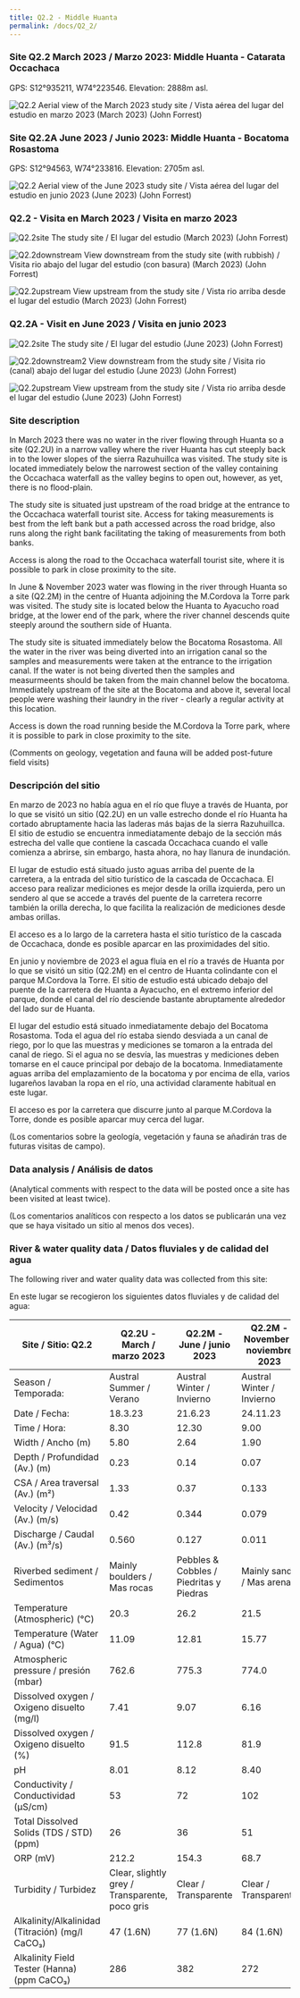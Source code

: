 ```yaml
---
title: Q2.2 - Middle Huanta
permalink: /docs/Q2_2/
---
```



### Site Q2.2 March 2023 / Marzo 2023: Middle Huanta - Catarata Occachaca

GPS:  S12°935211, W74°223546. 
Elevation:  2888m asl.

![Q2.2](/assets/sites/Q2.2.jpg)
Aerial view of the March 2023 study site / Vista aérea del lugar del estudio en marzo 2023 (March 2023) (John Forrest)


### Site Q2.2A June 2023 / Junio 2023: Middle Huanta - Bocatoma Rosastoma

GPS:  S12°94563, W74°233816. 
Elevation:  2705m asl.

![Q2.2](/assets/sites/Q2.2A.jpg)
Aerial view of the June 2023 study site / Vista aérea del lugar del estudio en junio 2023 (June 2023) (John Forrest)


### Q2.2 - Visita en March 2023 / Visita en marzo 2023

![Q2.2site](/assets/sites/Q2.2site.jpg)
The study site / El lugar del estudio (March 2023) (John Forrest)

![Q2.2downstream](/assets/sites/Q2.2downstream2.JPG)
View downstream from the study site (with rubbish) / Visita rio abajo del lugar del estudio (con basura) (March 2023) (John Forrest)

![Q2.2upstream](/assets/sites/Q2.2upstream.jpg)
View upstream from the study site / Vista rio arriba desde el lugar del estudio (March 2023) (John Forrest)


### Q2.2A - Visit en June 2023 / Visita en junio 2023

![Q2.2site](/assets/sites/Q2.2Asite.JPG)
The study site / El lugar del estudio (June 2023) (John Forrest)

![Q2.2downstream2](/assets/sites/Q2.2Adownstream.JPG)
View downstream from the study site / Visita rio (canal) abajo del lugar del estudio (June 2023) (John Forrest)

![Q2.2upstream](/assets/sites/Q2.2Aupstream.JPG)
View upstream from the study site / Vista rio arriba desde el lugar del estudio (June 2023) (John Forrest)


### Site description

In March 2023 there was no water in the river flowing through Huanta so a site (Q2.2U) in a narrow valley where the river Huanta has cut steeply back in to the lower slopes of the sierra Razuhuillca was visited. The study site is located immediately below the narrowest section of the valley containing the Occachaca waterfall as the valley begins to open out, however, as yet, there is no flood-plain.

The study site is situated just upstream of the road bridge at the entrance to the Occachaca waterfall tourist site. Access for taking measurements is best from the left bank but a path accessed across the road bridge, also runs along the right bank facilitating the taking of measurements from both banks.

Access is along the road to the Occachaca waterfall tourist site, where it is possible to park in close proximity to the site.


In June & November 2023 water was flowing in the river through Huanta so a site (Q2.2M) in the centre of Huanta adjoining the M.Cordova la Torre park was visited. The study site is located below the Huanta to Ayacucho road bridge, at the lower end of the park, where the river channel descends quite steeply around the southern side of Huanta.

The study site is situated immediately below the Bocatoma Rosastoma. All the water in the river was being diverted into an irrigation canal so the samples and measurements were taken at the entrance to the irrigation canal. If the water is not being diverted then the samples and measurmeents should be taken from the main channel below the bocatoma. Immediately upstream of the site at the Bocatoma and above it, several local people were washing their laundry in the river - clearly a regular activity at this location.

Access is down the road running beside the M.Cordova la Torre park, where it is possible to park in close proximity to the site.

(Comments on geology, vegetation and fauna will be added post-future field visits)


### Descripción del sitio

En marzo de 2023 no había agua en el río que fluye a través de Huanta, por lo que se visitó un sitio (Q2.2U) en un valle estrecho donde el río Huanta ha cortado abruptamente hacia las laderas más bajas de la sierra Razuhuillca. El sitio de estudio se encuentra inmediatamente debajo de la sección más estrecha del valle que contiene la cascada Occachaca cuando el valle comienza a abrirse, sin embargo, hasta ahora, no hay llanura de inundación.

El lugar de estudio está situado justo aguas arriba del puente de la carretera, a la entrada del sitio turístico de la cascada de Occachaca. El acceso para realizar mediciones es mejor desde la orilla izquierda, pero un sendero al que se accede a través del puente de la carretera recorre también la orilla derecha, lo que facilita la realización de mediciones desde ambas orillas.

El acceso es a lo largo de la carretera hasta el sitio turístico de la cascada de Occachaca, donde es posible aparcar en las proximidades del sitio.


En junio y noviembre de 2023 el agua fluía en el río a través de Huanta por lo que se visitó un sitio (Q2.2M) en el centro de Huanta colindante con el parque M.Cordova la Torre. El sitio de estudio está ubicado debajo del puente de la carretera de Huanta a Ayacucho, en el extremo inferior del parque, donde el canal del río desciende bastante abruptamente alrededor del lado sur de Huanta.

El lugar del estudio está situado inmediatamente debajo del Bocatoma Rosastoma. Toda el agua del río estaba siendo desviada a un canal de riego, por lo que las muestras y mediciones se tomaron a la entrada del canal de riego. Si el agua no se desvía, las muestras y mediciones deben tomarse en el cauce principal por debajo de la bocatoma. Inmediatamente aguas arriba del emplazamiento de la bocatoma y por encima de ella, varios lugareños lavaban la ropa en el río, una actividad claramente habitual en este lugar.

El acceso es por la carretera que discurre junto al parque M.Cordova la Torre, donde es posible aparcar muy cerca del lugar.

(Los comentarios sobre la geología, vegetación y fauna se añadirán tras de futuras visitas de campo).


### Data analysis / Análisis de datos

(Analytical comments with respect to the data will be posted once a site has been visited at least twice).

(Los comentarios analíticos con respecto a los datos se publicarán una vez que se haya visitado un sitio al menos dos veces).


### River & water quality data / Datos fluviales y de calidad del agua

The following river and water quality data was collected from this site:

En este lugar se recogieron los siguientes datos fluviales y de calidad del agua:

|     Site / Sitio: Q2.2                                   |     Q2.2U - March / marzo 2023                           |     Q2.2M - June / junio 2023                  |     Q2.2M - November / noviembre 2023    |
|----------------------------------------------------------|----------------------------------------------------------|------------------------------------------------|------------------------------------------|
|     Season / Temporada:                                  |     Austral Summer / Verano                              |     Austral Winter / Invierno                  |     Austral Winter / Invierno            |
|     Date / Fecha:                                        |     18.3.23                                              |     21.6.23                                    |     24.11.23                             |
|     Time / Hora:                                         |     8.30                                                 |     12.30                                      |     9.00                                 |
|     Width / Ancho (m)                                    |     5.80                                                 |     2.64                                       |     1.90                                 |
|     Depth / Profundidad (Av.) (m)                        |     0.23                                                 |     0.14                                       |     0.07                                 |
|     CSA / Area traversal (Av.) (m²)                      |     1.33                                                 |     0.37                                       |     0.133                                |
|     Velocity / Velocidad    (Av.) (m/s)                  |     0.42                                                 |     0.344                                      |     0.079                                |
|     Discharge / Caudal (Av.) (m³/s)                      |     0.560                                                |     0.127                                      |     0.011                                |
|     Riverbed sediment / Sedimentos                       |     Mainly boulders / Mas  rocas                         |     Pebbles & Cobbles / Piedritas y Piedras    |     Mainly sand / Mas arena              |
|     Temperature (Atmospheric) (°C)                       |     20.3                                                 |     26.2                                       |     21.5                                 |
|     Temperature (Water / Agua) (°C)                      |     11.09                                                |     12.81                                      |     15.77                                |
|     Atmospheric pressure / presión (mbar)                |     762.6                                                |     775.3                                      |     774.0                                |
|     Dissolved oxygen /   Oxigeno disuelto (mg/l)         |     7.41                                                 |     9.07                                       |     6.16                                 |
|     Dissolved oxygen / Oxigeno disuelto (%)              |     91.5                                                 |     112.8                                      |     81.9                                 |
|     pH                                                   |     8.01                                                 |     8.12                                       |     8.40                                 |
|     Conductivity / Conductividad (µS/cm)                 |     53                                                   |     72                                         |     102                                  |
|     Total Dissolved Solids (TDS / STD)  (ppm)            |     26                                                   |     36                                         |     51                                   |
|     ORP (mV)                                             |     212.2                                                |     154.3                                      |     68.7                                 |
|     Turbidity / Turbidez                                 |     Clear, slightly grey / Transparente,   poco gris     |     Clear / Transparente                       |     Clear / Transparente                 |
|     Alkalinity/Alkalinidad   (Titración) (mg/l CaCO₃)    |     47 (1.6N)                                            |     77 (1.6N)                                  |     84 (1.6N)                            |
|     Alkalinity Field Tester (Hanna) (ppm CaCO₃)          |     286                                                  |     382                                        |     272                                  |
